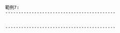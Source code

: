 ﻿<pre>

範例7: 
------------------------------------------


------------------------------------------

</pre>